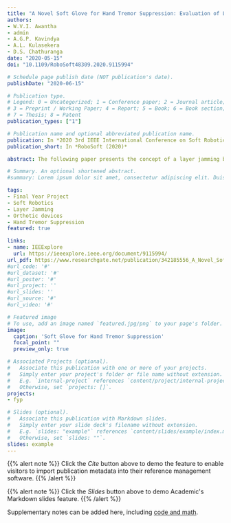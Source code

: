 ```yaml
---
title: "A Novel Soft Glove for Hand Tremor Suppression: Evaluation of Layer Jamming Actuator Placement"
authors:
- W.V.I. Awantha
- admin
- A.G.P. Kavindya
- A.L. Kulasekera
- D.S. Chathuranga
date: "2020-05-15"
doi: "10.1109/RoboSoft48309.2020.9115994"

# Schedule page publish date (NOT publication's date).
publishDate: "2020-06-15"

# Publication type.
# Legend: 0 = Uncategorized; 1 = Conference paper; 2 = Journal article;
# 3 = Preprint / Working Paper; 4 = Report; 5 = Book; 6 = Book section;
# 7 = Thesis; 8 = Patent
publication_types: ["1"]

# Publication name and optional abbreviated publication name.
publication: In *2020 3rd IEEE International Conference on Soft Robotics*
publication_short: In *RoboSoft (2020)*

abstract: The following paper presents the concept of a layer jamming based soft glove for hand tremor suppression, its implementation, validation of the soft glove for hand tremor suppression and evaluation of the effect of layer jamming actuator placement. Wearable tremor suppression devices can avoid the side effects which occur due to available medical treatments, but contemporary methods are bulky and negatively affects the voluntary motions of the hand. Hence, a soft tremor suppression device can be developed to overcome the issues faced in contemporary wearable devices. A hand tremor suppression device using layer jamming was proposed in the study. In this study, experimentation for the material selection for layer jamming elements, evaluation of the layer jamming element placement and validation of the soft glove were conducted to characterize and evaluate the performance of the soft glove. Layer jamming material selection was done by measuring the deflection against an applied load. The performance of the soft glove was evaluated by measuring the suppression of a simulated tremor for the dorsal and palmar configurations. Performance evaluation shows a maximum tremor reduction of 78.32% in the palmar side element configuration in comparison to 38.23% in the dorsal side. Performance evaluation shows promising results in the suppression of hand tremors using the proposed soft glove and the results suggest that the palmar side element configuration can achieve higher tremor reduction comparatively.

# Summary. An optional shortened abstract.
#summary: Lorem ipsum dolor sit amet, consectetur adipiscing elit. Duis posuere tellus ac convallis placerat. Proin tincidunt magna sed ex sollicitudin condimentum.

tags:
- Final Year Project
- Soft Robotics
- Layer Jamming
- Orthotic devices
- Hand Tremor Suppression
featured: true

links:
- name: IEEExplore
  url: https://ieeexplore.ieee.org/document/9115994/
url_pdf: https://www.researchgate.net/publication/342185556_A_Novel_Soft_Glove_for_Hand_Tremor_Suppression_Evaluation_of_Layer_Jamming_Actuator_Placement
#url_code: '#'
#url_dataset: '#'
#url_poster: '#'
#url_project: ''
#url_slides: ''
#url_source: '#'
#url_video: '#'

# Featured image
# To use, add an image named `featured.jpg/png` to your page's folder. 
image:
  caption: 'Soft Glove for Hand Tremor Suppression'
  focal_point: ""
  preview_only: true

# Associated Projects (optional).
#   Associate this publication with one or more of your projects.
#   Simply enter your project's folder or file name without extension.
#   E.g. `internal-project` references `content/project/internal-project/index.md`.
#   Otherwise, set `projects: []`.
projects:
- fyp

# Slides (optional).
#   Associate this publication with Markdown slides.
#   Simply enter your slide deck's filename without extension.
#   E.g. `slides: "example"` references `content/slides/example/index.md`.
#   Otherwise, set `slides: ""`.
slides: example
---
```


{{% alert note %}}
Click the *Cite* button above to demo the feature to enable visitors to import publication metadata into their reference management software.
{{% /alert %}}

{{% alert note %}}
Click the *Slides* button above to demo Academic's Markdown slides feature.
{{% /alert %}}

Supplementary notes can be added here, including [code and math](https://sourcethemes.com/academic/docs/writing-markdown-latex/).

